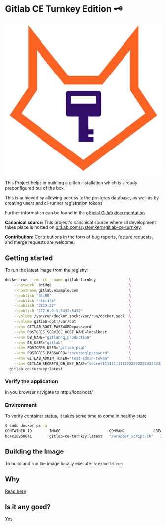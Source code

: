 Gitlab CE Turnkey Edition 🗝
====================

![Logo](public/logo/gitlab-turnkey-logo.png)

This Project helps in building a gitlab installation which is already preconfigured out of the box.

This is achieved by allowing access to the postgres database, as well as by creating users and ci-runner registration tokens

Further information can be found in the [official Gitlab documentation](https://docs.gitlab.com/omnibus/maintenance/)


**Canonical source:**
This project's canonical source where all development takes place is hosted on [gitLab.com/systemkern/gitlab-ce-turnkey](https://gitlab.com/systemkern/gitlab-ce-turnkey).

**Contribution:**
Contributions in the form of bug reports, feature requests, and merge requests are welcome.


Getting started
--------------------
To run the latest image from the registry:
```bash
docker run --rm -it --name gitlab-turnkey               \
    --network  bridge                                   \
    --hostname gitlab.example.com                       \
    --publish "80:80"                                   \
    --publish "443:443"                                 \
    --publish "2222:22"                                 \
    --publish "127.0.0.1:5432:5432"                     \
    --volume /var/run/docker.sock:/var/run/docker.sock  \
    --volume gitlab-opt:/var/opt                        \
    --env GITLAB_ROOT_PASSWORD=password                 \
    --env POSTGRES_SERVICE_HOST_NAME=localhost          \
    --env DB_NAME="gitlabhq_production"                 \
    --env DB_USER="gitlab"                              \
    --env POSTGRES_USER="gitlab-psql"                   \
    --env POSTGRES_PASSWORD="securesqlpassword"         \
    --env GITLAB_ADMIN_TOKEN="test-admin-token"         \
    --env GITLAB_SECRETS_DB_KEY_BASE="secret11111111112222222222333333333344444444445555555555666666666612345" \
  gitlab-ce-turnkey:latest
```

### Verify the application

In you browser navigate to http://localhost/



### Environment

To verify container status, it takes some time to come in healthy state
```bash
$ sudo docker ps -a
CONTAINER ID        IMAGE                      COMMAND             CREATED             STATUS                   PORTS                                                                                      NAMES
bc4c269b8041        gitlab-ce-turnkey:latest   "/wrapper_script.sh"   15 minutes ago      Up 5 minutes (healthy)   0.0.0.0:80->80/tcp, 0.0.0.0:443->443/tcp, 127.0.0.1:5432->5432/tcp, 0.0.0.0:2222->22/tcp   gitlab
```



Building the Image
--------------------
To build and run the image locally execute: `bin/build-run`


Why
--------------------
[Read here](https://about.gitlab.com/why/)


Is it any good?
--------------------
[Yes](https://news.ycombinator.com/item?id=3067434)
